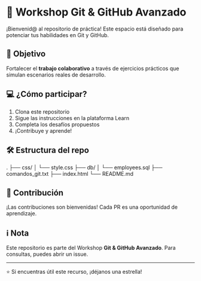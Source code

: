 # 🚀 Workshop Git & GitHub Avanzado

¡Bienvenid@ al repositorio de práctica! Este espacio está diseñado para potenciar tus habilidades en Git y GitHub.

## 🎯 Objetivo
Fortalecer el **trabajo colaborativo** a través de ejercicios prácticos que simulan escenarios reales de desarrollo.

## 💻 ¿Cómo participar?
1. Clona este repositorio
2. Sigue las instrucciones en la plataforma Learn
3. Completa los desafíos propuestos
4. ¡Contribuye y aprende!

## 🛠️ Estructura del repo
.
├── css/
│   └── style.css
├── db/
│   └── employees.sql
├── comandos_git.txt
├── index.html
└── README.md

## 🤝 Contribución
¡Las contribuciones son bienvenidas! Cada PR es una oportunidad de aprendizaje.

## ℹ️ Nota
Este repositorio es parte del Workshop **Git & GitHub Avanzado**. Para consultas, puedes abrir un issue.

---
⭐ Si encuentras útil este recurso, ¡déjanos una estrella!
